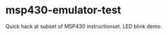 msp430-emulator-test
====================

Quick hack at subset of MSP430 instructionset. LED blink demo.
